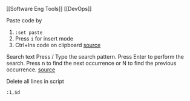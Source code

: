 [[Software Eng Tools]] [[DevOps]]

Paste code by 
1. `:set paste` 
2. Press `i` for insert mode
3. Ctrl+Ins code on clipboard
[source](https://stackoverflow.com/questions/41105157/vim-indents-every-line-of-code-when-copying-pasting)

Search text
Press /
Type the search pattern.
Press Enter to perform the search.
Press n to find the next occurrence or N to find the previous occurrence.
[source](https://linuxize.com/post/vim-search/)

Delete all lines in script
```
:1,$d
```